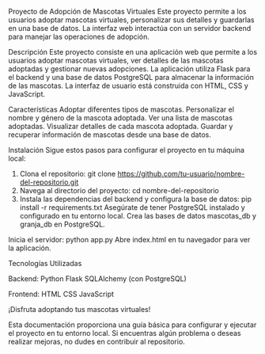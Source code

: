 Proyecto de Adopción de Mascotas Virtuales
Este proyecto permite a los usuarios adoptar mascotas virtuales, personalizar sus detalles y guardarlas en una base de datos. La interfaz web interactúa con un servidor backend para manejar las operaciones de adopción.

Descripción
Este proyecto consiste en una aplicación web que permite a los usuarios adoptar mascotas virtuales, ver detalles de las mascotas adoptadas y gestionar nuevas adopciones. La aplicación utiliza Flask para el backend y una base de datos PostgreSQL para almacenar la información de las mascotas. La interfaz de usuario está construida con HTML, CSS y JavaScript.

Características
Adoptar diferentes tipos de mascotas.
Personalizar el nombre y género de la mascota adoptada.
Ver una lista de mascotas adoptadas.
Visualizar detalles de cada mascota adoptada.
Guardar y recuperar información de mascotas desde una base de datos.


Instalación
Sigue estos pasos para configurar el proyecto en tu máquina local:
1. Clona el repositorio:
git clone https://github.com/tu-usuario/nombre-del-repositorio.git
2. Navega al directorio del proyecto:
cd nombre-del-repositorio
3. Instala las dependencias del backend y configura la base de datos:
pip install -r requirements.txt
Asegúrate de tener PostgreSQL instalado y configurado en tu entorno local. Crea las bases de datos mascotas_db y granja_db en PostgreSQL.

Inicia el servidor:
python app.py
Abre index.html en tu navegador para ver la aplicación.

Tecnologías Utilizadas

Backend:
Python
Flask
SQLAlchemy (con PostgreSQL)

Frontend:
HTML
CSS
JavaScript

¡Disfruta adoptando tus mascotas virtuales!

Esta documentación proporciona una guía básica para configurar y ejecutar el proyecto en tu entorno local. Si encuentras algún problema o deseas realizar mejoras, no dudes en contribuir al repositorio.